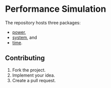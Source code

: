 # Performance Simulation

The repository hosts three packages:

* [power](power),
* [system](system), and
* [time](time).

## Contributing

1. Fork the project.
2. Implement your idea.
3. Create a pull request.
